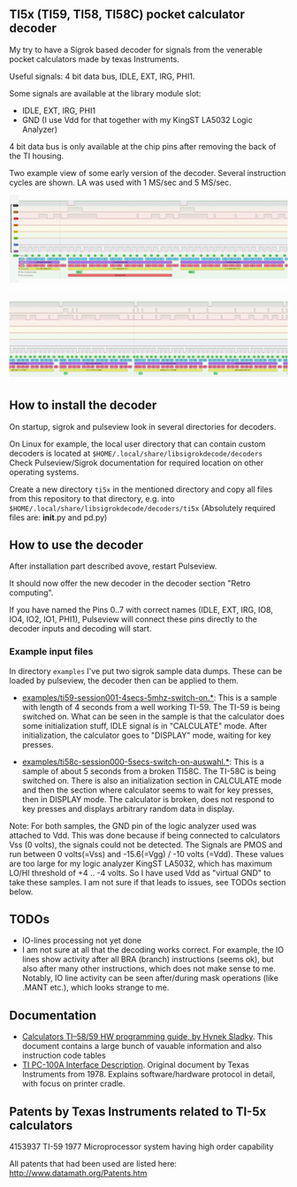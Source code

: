 ## TI5x (TI59, TI58, TI58C) pocket calculator decoder
My try to have a Sigrok based decoder for signals from the venerable
pocket calculators made by texas Instruments. 

Useful signals: 4 bit data bus, IDLE, EXT, IRG, PHI1.

Some signals are available at the library module slot:
* IDLE, EXT, IRG, PHI1
* GND (I use Vdd for that together with my KingST LA5032 Logic Analyzer)

4 bit data bus is only available at the chip pins after removing the 
back of the TI housing.

Two example view of some early version of the decoder. Several instruction 
cycles are shown. LA was used with 1 MS/sec and 5 MS/sec.

![](media/bug-last-digit.png)

![](media/bug-last-digit-verified.png)

## How to install the decoder
On startup, sigrok and pulseview look in several directories for decoders.

On Linux for example, the local user directory that can contain custom
decoders is located at ```$HOME/.local/share/libsigrokdecode/decoders```
Check Pulseview/Sigrok documentation for required location on other operating
systems.

Create a new directory ```ti5x``` in the mentioned directory and copy all files
from this repository to that directory, e.g. into ```$HOME/.local/share/libsigrokdecode/decoders/ti5x```
(Absolutely required files are: __init__.py and pd.py)

## How to use the decoder
After installation part described avove, restart Pulseview. 

It should now offer the new decoder in the decoder section "Retro computing".

If you have named the Pins 0..7 with correct names (IDLE, EXT, IRG, IO8, IO4,
IO2, IO1, PHI1), Pulseview will connect these pins directly to the decoder
inputs and decoding will start.

### Example input files
In directory ```examples``` I've put two sigrok sample data dumps. These can
be loaded by pulseview, the decoder then can be applied to them.

* [examples/ti59-session001-4secs-5mhz-switch-on.*](examples): 
This is a sample with length of 4 seconds from a well working TI-59. The
TI-59 is being switched on. What can be seen in the sample is that the calculator
does some initialization stuff, IDLE signal is in "CALCULATE" mode. After
initialization, the calculator goes to "DISPLAY" mode, waiting for key presses.

* [examples/ti58c-session000-5secs-switch-on-auswahl.*](examples): 
This is a sample of about 5 seconds from a broken TI58C. The TI-58C is being switched
on. There is also an initialization section in CALCULATE mode and then the
section where calculator seems to wait for key presses, then in DISPLAY mode.
The calculator is broken, does not respond to key presses and displays arbitrary
random data in display. 

Note: For both samples, the GND pin of the logic analyzer used was attached to Vdd.
This was done because if being connected to calculators Vss (0 volts),
the signals could not be detected. The Signals are PMOS and run between 
0 volts(=Vss) and -15.6(=Vgg) / -10 volts (=Vdd). These values are too large for my logic analyzer
KingST LA5032,
which has maximum LO/HI threshold of +4 .. -4 volts.
So I have used Vdd as "virtual GND" to take these samples. I am not sure if that leads to issues, see
TODOs section below.

## TODOs
* IO-lines processing not yet done
* I am not sure at all that the decoding works correct. For example, the IO
  lines show activity after all BRA (branch) instructions (seems ok), but also after
  many other instructions, which does not make sense to me. Notably, IO line
  activity can be seen after/during mask operations (like .MANT etc.), which looks
  strange to me. 

## Documentation
* [Calculators TI–58/59 HW programming guide, by Hynek Sladky](docs/TI_58_59-HW-manual.pdf). This 
  document contains a large bunch of vauable information and also instruction code tables
* [TI PC-100A Interface Description](docs/TI_Calculator_Printer_Interface.pdf). Original
  document by Texas Instruments from 1978. Explains software/hardware protocol
  in detail, with focus on printer cradle.

## Patents by Texas Instruments related to TI-5x calculators
4153937	TI-59	 	1977	Microprocessor system having high order capability

All patents that had been used are listed here: http://www.datamath.org/Patents.htm

